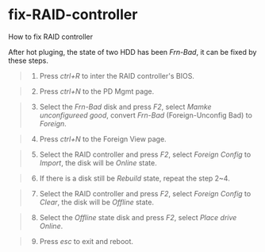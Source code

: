 # fix-RAID-controller
How to fix RAID controller

After hot pluging, the state of two HDD has been *Frn-Bad*, it can be fixed by these steps.

> 1. Press *ctrl+R* to inter the RAID controller's BIOS.

> 2. Press *ctrl+N* to the PD Mgmt page.

> 3. Select the *Frn-Bad* disk and press *F2*, select *Mamke unconfigureed good*, convert *Frn-Bad* (Foreign-Unconfig Bad) to *Foreign*.

> 4. Press *ctrl+N* to the Foreign View page.

> 5. Select the RAID controller and press *F2*, select *Foreign Config* to *Import*, the disk will be *Online* state.

> 6. If there is a disk still be *Rebuild* state, repeat the step 2~4.

> 7. Select the RAID controller and press *F2*, select *Foreign Config* to *Clear*, the disk will be *Offline* state.

> 8. Select the *Offline* state disk and press *F2*, select *Place drive Online*.

> 9. Press *esc* to exit and reboot.
